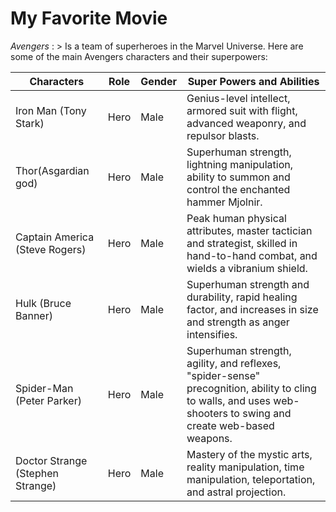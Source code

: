 # My Favorite Movie

*Avengers*
    : > Is a team of superheroes in the Marvel Universe. Here are some of the main Avengers characters and their superpowers:

| Characters | Role | Gender|  Super Powers and Abilities |
| ----------- | ----------- | -----------   | -----------   |
|Iron Man (Tony Stark) | Hero |  Male        |    Genius-level intellect, armored suit with flight, advanced weaponry, and repulsor blasts.  |
|Thor(Asgardian god) | Hero |  Male        |  Superhuman strength, lightning manipulation, ability to summon and control the enchanted hammer Mjolnir.  |  
|Captain America (Steve Rogers)| Hero |  Male        | Peak human physical attributes, master tactician and strategist, skilled in hand-to-hand combat, and wields a vibranium shield.  |  
|Hulk (Bruce Banner)| Hero |  Male        | Superhuman strength and durability, rapid healing factor, and increases in size and strength as anger intensifies.  | 
|Spider-Man (Peter Parker)| Hero |  Male        |Superhuman strength, agility, and reflexes, "spider-sense" precognition, ability to cling to walls, and uses web-shooters to swing and create web-based weapons.  | 
|Doctor Strange (Stephen Strange)| Hero |  Male        |Mastery of the mystic arts, reality manipulation, time manipulation, teleportation, and astral projection.  | 

